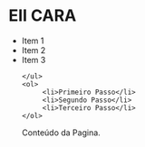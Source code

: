 <!DOCTYPE html>
<html lang="en">
<head>
    <meta charset="UTF-8">
    <meta name="viewport" content="width=device-width, initial-scale=1.0">
    <link rel="stylesheet" href="style.css">
    <title>Teste</title>
</head>
<body>
    <h1>EII CARA</h1>
    <ul> 
        <li>Item 1</li>
        <li>Item 2</li>
        <li>Item 3</li>

    </ul>
    <ol> 
         <li>Primeiro Passo</li>
         <li>Segundo Passo</li>
         <li>Terceiro Passo</li>
    </ol>
<p>Conteúdo da Pagina.</p>

<a href="https://www.google.com/?hl=pt_BR"></a>
<a href="https://www.youtube.com/watch?v=kdg-sXdITNg">
    <img src="https://imagenes.elpais.com/resizer/v2/QSSWEVGNLANTY2EJE5WBYNYKBI.jpg?auth=34111dc98bdcf8871b272df8a93f39804a7fc34fd9d10460af736076d2283625&width=1960" alt=""></a>


</body>
</html>
